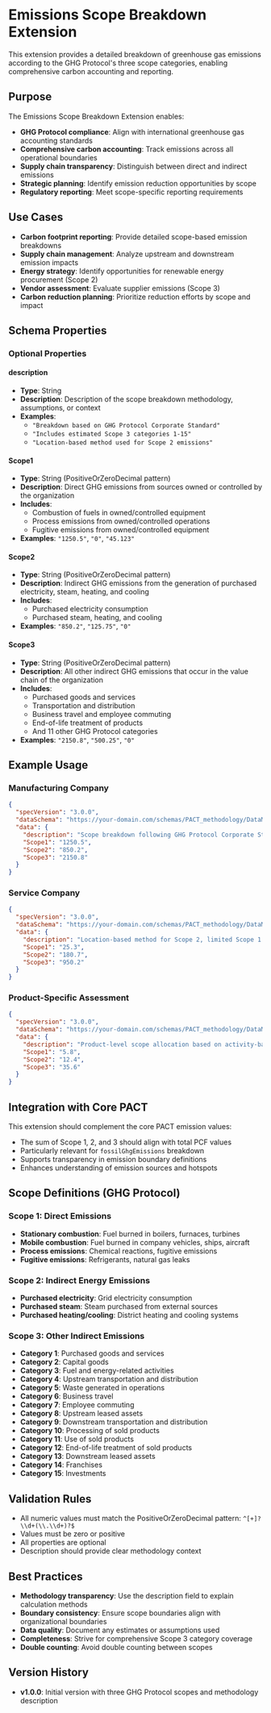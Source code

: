 # Emissions Scope Breakdown Extension

This extension provides a detailed breakdown of greenhouse gas emissions according to the GHG Protocol's three scope categories, enabling comprehensive carbon accounting and reporting.

## Purpose

The Emissions Scope Breakdown Extension enables:
- **GHG Protocol compliance**: Align with international greenhouse gas accounting standards
- **Comprehensive carbon accounting**: Track emissions across all operational boundaries
- **Supply chain transparency**: Distinguish between direct and indirect emissions
- **Strategic planning**: Identify emission reduction opportunities by scope
- **Regulatory reporting**: Meet scope-specific reporting requirements

## Use Cases

- **Carbon footprint reporting**: Provide detailed scope-based emission breakdowns
- **Supply chain management**: Analyze upstream and downstream emission impacts
- **Energy strategy**: Identify opportunities for renewable energy procurement (Scope 2)
- **Vendor assessment**: Evaluate supplier emissions (Scope 3)
- **Carbon reduction planning**: Prioritize reduction efforts by scope and impact

## Schema Properties

### Optional Properties

#### description
- **Type**: String
- **Description**: Description of the scope breakdown methodology, assumptions, or context
- **Examples**: 
  - `"Breakdown based on GHG Protocol Corporate Standard"`
  - `"Includes estimated Scope 3 categories 1-15"`
  - `"Location-based method used for Scope 2 emissions"`

#### Scope1
- **Type**: String (PositiveOrZeroDecimal pattern)
- **Description**: Direct GHG emissions from sources owned or controlled by the organization
- **Includes**: 
  - Combustion of fuels in owned/controlled equipment
  - Process emissions from owned/controlled operations
  - Fugitive emissions from owned/controlled equipment
- **Examples**: `"1250.5"`, `"0"`, `"45.123"`

#### Scope2
- **Type**: String (PositiveOrZeroDecimal pattern)
- **Description**: Indirect GHG emissions from the generation of purchased electricity, steam, heating, and cooling
- **Includes**:
  - Purchased electricity consumption
  - Purchased steam, heating, and cooling
- **Examples**: `"850.2"`, `"125.75"`, `"0"`

#### Scope3
- **Type**: String (PositiveOrZeroDecimal pattern)
- **Description**: All other indirect GHG emissions that occur in the value chain of the organization
- **Includes**:
  - Purchased goods and services
  - Transportation and distribution
  - Business travel and employee commuting
  - End-of-life treatment of products
  - And 11 other GHG Protocol categories
- **Examples**: `"2150.8"`, `"500.25"`, `"0"`

## Example Usage

### Manufacturing Company
```json
{
  "specVersion": "3.0.0",
  "dataSchema": "https://your-domain.com/schemas/PACT_methodology/DataModelExtension/emissionsScopeBreakdown/schema.json",
  "data": {
    "description": "Scope breakdown following GHG Protocol Corporate Standard, including estimated Scope 3 categories 1-15",
    "Scope1": "1250.5",
    "Scope2": "850.2",
    "Scope3": "2150.8"
  }
}
```

### Service Company
```json
{
  "specVersion": "3.0.0",
  "dataSchema": "https://your-domain.com/schemas/PACT_methodology/DataModelExtension/emissionsScopeBreakdown/schema.json",
  "data": {
    "description": "Location-based method for Scope 2, limited Scope 1 due to office-based operations",
    "Scope1": "25.3",
    "Scope2": "180.7",
    "Scope3": "950.2"
  }
}
```

### Product-Specific Assessment
```json
{
  "specVersion": "3.0.0",
  "dataSchema": "https://your-domain.com/schemas/PACT_methodology/DataModelExtension/emissionsScopeBreakdown/schema.json",
  "data": {
    "description": "Product-level scope allocation based on activity-based costing methodology",
    "Scope1": "5.8",
    "Scope2": "12.4",
    "Scope3": "35.6"
  }
}
```

## Integration with Core PACT

This extension should complement the core PACT emission values:
- The sum of Scope 1, 2, and 3 should align with total PCF values
- Particularly relevant for `fossilGhgEmissions` breakdown
- Supports transparency in emission boundary definitions
- Enhances understanding of emission sources and hotspots

## Scope Definitions (GHG Protocol)

### Scope 1: Direct Emissions
- **Stationary combustion**: Fuel burned in boilers, furnaces, turbines
- **Mobile combustion**: Fuel burned in company vehicles, ships, aircraft
- **Process emissions**: Chemical reactions, fugitive emissions
- **Fugitive emissions**: Refrigerants, natural gas leaks

### Scope 2: Indirect Energy Emissions
- **Purchased electricity**: Grid electricity consumption
- **Purchased steam**: Steam purchased from external sources
- **Purchased heating/cooling**: District heating and cooling systems

### Scope 3: Other Indirect Emissions
- **Category 1**: Purchased goods and services
- **Category 2**: Capital goods
- **Category 3**: Fuel and energy-related activities
- **Category 4**: Upstream transportation and distribution
- **Category 5**: Waste generated in operations
- **Category 6**: Business travel
- **Category 7**: Employee commuting
- **Category 8**: Upstream leased assets
- **Category 9**: Downstream transportation and distribution
- **Category 10**: Processing of sold products
- **Category 11**: Use of sold products
- **Category 12**: End-of-life treatment of sold products
- **Category 13**: Downstream leased assets
- **Category 14**: Franchises
- **Category 15**: Investments

## Validation Rules

- All numeric values must match the PositiveOrZeroDecimal pattern: `^[+]?\\d+(\\.\\d+)?$`
- Values must be zero or positive
- All properties are optional
- Description should provide clear methodology context

## Best Practices

- **Methodology transparency**: Use the description field to explain calculation methods
- **Boundary consistency**: Ensure scope boundaries align with organizational boundaries
- **Data quality**: Document any estimates or assumptions used
- **Completeness**: Strive for comprehensive Scope 3 category coverage
- **Double counting**: Avoid double counting between scopes

## Version History

- **v1.0.0**: Initial version with three GHG Protocol scopes and methodology description
